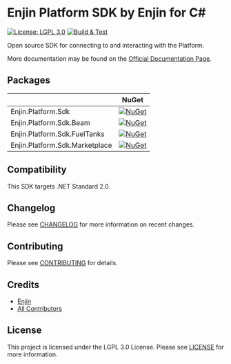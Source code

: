 # Enjin Platform SDK by Enjin for C#

[![License: LGPL 3.0](https://img.shields.io/badge/license-LGPL_3.0-purple)](https://opensource.org/license/lgpl-3-0/)
[![Build & Test](https://github.com/enjin/platform-csharp-sdk/actions/workflows/Build%20&%20Test.yml/badge.svg?branch=master)](https://github.com/enjin/platform-csharp-sdk/actions/workflows/Build%20&%20Test.yml)

Open source SDK for connecting to and interacting with the Platform.

More documentation may be found on the [Official Documentation Page](https://docs.enjin.io/).

## Packages

|                                | NuGet                                                                                                                                         |
|--------------------------------|-----------------------------------------------------------------------------------------------------------------------------------------------|
| Enjin.Platform.Sdk             | [![NuGet](https://img.shields.io/nuget/v/Enjin.Platform.Sdk.svg)](https://www.nuget.org/packages/Enjin.Platform.Sdk/)                         |
| Enjin.Platform.Sdk.Beam        | [![NuGet](https://img.shields.io/nuget/v/Enjin.Platform.Sdk.Beam.svg)](https://www.nuget.org/packages/Enjin.Platform.Sdk.Beam/)               |
| Enjin.Platform.Sdk.FuelTanks   | [![NuGet](https://img.shields.io/nuget/v/Enjin.Platform.Sdk.FuelTanks.svg)](https://www.nuget.org/packages/Enjin.Platform.Sdk.FuelTanks/)     |
| Enjin.Platform.Sdk.Marketplace | [![NuGet](https://img.shields.io/nuget/v/Enjin.Platform.Sdk.Marketplace.svg)](https://www.nuget.org/packages/Enjin.Platform.Sdk.Marketplace/) |

## Compatibility

This SDK targets .NET Standard 2.0.

## Changelog

Please see [CHANGELOG](https://github.com/enjin/platform-csharp-sdk/blob/master/CHANGELOG.md) for more information on
recent changes.

## Contributing

Please see [CONTRIBUTING](https://github.com/enjin/platform-csharp-sdk/blob/master/CONTRIBUTING.md) for details.

## Credits

* [Enjin](https://enjin.io)
* [All Contributors](https://github.com/enjin/platform-csharp-sdk/contributors)

## License

This project is licensed under the LGPL 3.0 License. Please
see [LICENSE](https://github.com/enjin/platform-csharp-sdk/blob/master/LICENSE) for more information.
